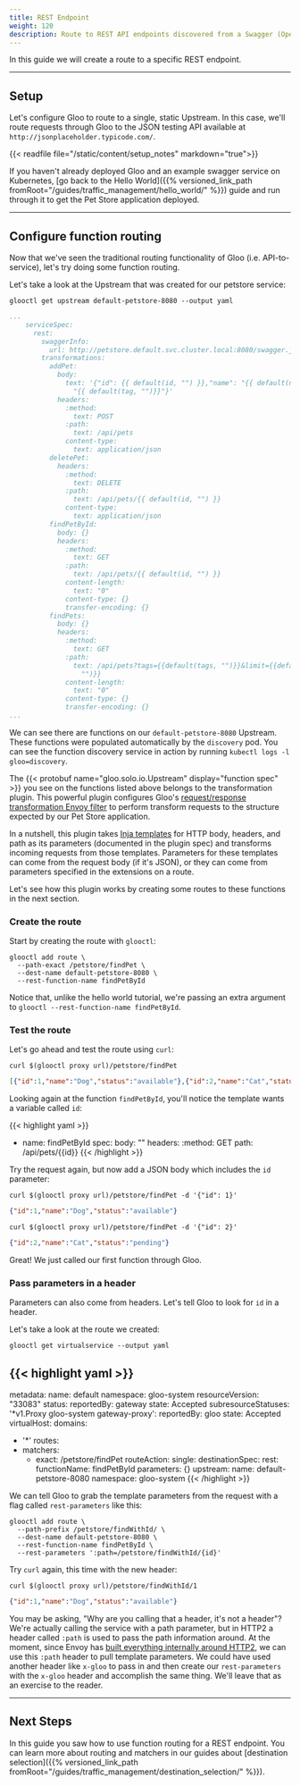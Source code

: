```yaml
---
title: REST Endpoint
weight: 120
description: Route to REST API endpoints discovered from a Swagger (OpenAPI) specification
---
```


In this guide we will create a route to a specific REST endpoint.

---

## Setup

Let's configure Gloo to route to a single, static Upstream. In this case, we'll route requests through Gloo to the JSON testing API available at `http://jsonplaceholder.typicode.com/`. 

{{< readfile file="/static/content/setup_notes" markdown="true">}}

If you haven't already deployed Gloo and an example swagger service on Kubernetes, [go back to the Hello World]({{% versioned_link_path fromRoot="/guides/traffic_management/hello_world/" %}}) guide and run through it to get the Pet Store application deployed.

---

## Configure function routing

Now that we've seen the traditional routing functionality of Gloo (i.e. API-to-service), let's try doing some function routing.

Let's take a look at the Upstream that was created for our petstore service:

```shell
glooctl get upstream default-petstore-8080 --output yaml
```
```yaml
...
    serviceSpec:
      rest:
        swaggerInfo:
          url: http://petstore.default.svc.cluster.local:8080/swagger.json
        transformations:
          addPet:
            body:
              text: '{"id": {{ default(id, "") }},"name": "{{ default(name, "")}}","tag":
                "{{ default(tag, "")}}"}'
            headers:
              :method:
                text: POST
              :path:
                text: /api/pets
              content-type:
                text: application/json
          deletePet:
            headers:
              :method:
                text: DELETE
              :path:
                text: /api/pets/{{ default(id, "") }}
              content-type:
                text: application/json
          findPetById:
            body: {}
            headers:
              :method:
                text: GET
              :path:
                text: /api/pets/{{ default(id, "") }}
              content-length:
                text: "0"
              content-type: {}
              transfer-encoding: {}
          findPets:
            body: {}
            headers:
              :method:
                text: GET
              :path:
                text: /api/pets?tags={{default(tags, "")}}&limit={{default(limit,
                  "")}}
              content-length:
                text: "0"
              content-type: {}
              transfer-encoding: {}
...
```

We can see there are functions on our `default-petstore-8080` Upstream. These functions were populated automatically by the `discovery` pod. You can see the function discovery service in action by running `kubectl logs -l gloo=discovery`.

The {{< protobuf name="gloo.solo.io.Upstream" display="function spec" >}} you see on the functions listed above belongs to the transformation plugin. This powerful plugin configures Gloo's [request/response transformation Envoy filter](https://github.com/solo-io/envoy-transformation) to perform transform requests to the structure expected by our Pet Store application.

In a nutshell, this plugin takes [Inja templates](https://github.com/pantor/inja) for HTTP body, headers, and path as its parameters (documented in the plugin spec) and transforms incoming requests from those templates. Parameters for these templates can come from the request body (if it's JSON), or they can come from parameters specified in the extensions on a route.

Let's see how this plugin works by creating some routes to these functions in the next section.

### Create the route

Start by creating the route with `glooctl`:

```shell
glooctl add route \
  --path-exact /petstore/findPet \
  --dest-name default-petstore-8080 \
  --rest-function-name findPetById
```

Notice that, unlike the hello world tutorial, we're passing an extra argument to `glooctl --rest-function-name findPetById`.

### Test the route

Let's go ahead and test the route using `curl`:

```shell
curl $(glooctl proxy url)/petstore/findPet
```

```json
[{"id":1,"name":"Dog","status":"available"},{"id":2,"name":"Cat","status":"pending"}]
```

Looking again at the function `findPetById`, you'll notice the template wants a variable called `id`:

{{< highlight yaml >}}
- name: findPetById
  spec:
    body: ""
    headers:
      :method: GET
    path: /api/pets/{{id}}
{{< /highlight >}}

Try the request again, but now add a JSON body which includes the `id` parameter:

```shell
curl $(glooctl proxy url)/petstore/findPet -d '{"id": 1}'
```

```json
{"id":1,"name":"Dog","status":"available"}
```

```shell
curl $(glooctl proxy url)/petstore/findPet -d '{"id": 2}'
```

 ```json
{"id":2,"name":"Cat","status":"pending"}
```

Great! We just called our first function through Gloo.

### Pass parameters in a header

Parameters can also come from headers. Let's tell Gloo to look for `id` in a header.

Let's take a look at the route we created:
```shell
glooctl get virtualservice --output yaml
```

{{< highlight yaml >}}
---
metadata:
  name: default
  namespace: gloo-system
  resourceVersion: "33083"
status:
  reportedBy: gateway
  state: Accepted
  subresourceStatuses:
    '*v1.Proxy gloo-system gateway-proxy':
      reportedBy: gloo
      state: Accepted
virtualHost:
  domains:
  - '*'
  routes:
  - matchers:
     - exact: /petstore/findPet
    routeAction:
      single:
        destinationSpec:
          rest:
            functionName: findPetById
            parameters: {}
        upstream:
          name: default-petstore-8080
          namespace: gloo-system
{{< /highlight >}}

We can tell Gloo to grab the template parameters from the request with a flag called `rest-parameters` like this:

```shell
glooctl add route \
  --path-prefix /petstore/findWithId/ \
  --dest-name default-petstore-8080 \
  --rest-function-name findPetById \
  --rest-parameters ':path=/petstore/findWithId/{id}'
```

Try `curl` again, this time with the new header:

```shell
curl $(glooctl proxy url)/petstore/findWithId/1
```

```json
{"id":1,"name":"Dog","status":"available"}
```

You may be asking, "Why are you calling that a header, it's not a header"? We're actually calling the service with a path parameter, but in HTTP2 a header called `:path` is used to pass the path information around. At the moment, since Envoy has [built everything internally around HTTP2](https://www.envoyproxy.io/docs/envoy/v1.11.0/intro/arch_overview/http/http_connection_management), we can use this `:path` header to pull template parameters. We could have used another header like `x-gloo` to pass in and then create our `rest-parameters` with the `x-gloo` header and accomplish the same thing. We'll leave that as an exercise to the reader.

---

## Next Steps

In this guide you saw how to use function routing for a REST endpoint. You can learn more about routing and matchers in our guides about [destination selection]({{% versioned_link_path fromRoot="/guides/traffic_management/destination_selection/" %}}).
